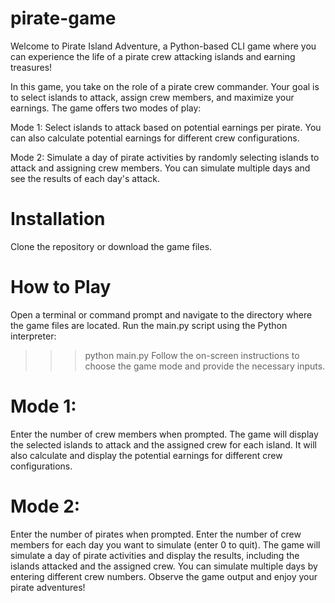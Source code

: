 # pirate-game
Welcome to Pirate Island Adventure, a Python-based CLI game where you can experience the life of a pirate crew attacking islands and earning treasures!

In this game, you take on the role of a pirate crew commander. Your goal is to select islands to attack, assign crew members, and maximize your earnings. The game offers two modes of play:

Mode 1: Select islands to attack based on potential earnings per pirate. You can also calculate potential earnings for different crew configurations.

Mode 2: Simulate a day of pirate activities by randomly selecting islands to attack and assigning crew members. You can simulate multiple days and see the results of each day's attack.

# Installation
Clone the repository or download the game files.

# How to Play
Open a terminal or command prompt and navigate to the directory where the game files are located.
Run the main.py script using the Python interpreter:
>>>python main.py
Follow the on-screen instructions to choose the game mode and provide the necessary inputs.

# Mode 1:
Enter the number of crew members when prompted.
The game will display the selected islands to attack and the assigned crew for each island.
It will also calculate and display the potential earnings for different crew configurations.

# Mode 2:
Enter the number of pirates when prompted.
Enter the number of crew members for each day you want to simulate (enter 0 to quit).
The game will simulate a day of pirate activities and display the results, including the islands attacked and the assigned crew.
You can simulate multiple days by entering different crew numbers.
Observe the game output and enjoy your pirate adventures!

